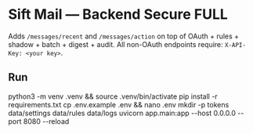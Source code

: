 
# Sift Mail — Backend Secure FULL

Adds `/messages/recent` and `/messages/action` on top of OAuth + rules + shadow + batch + digest + audit.
All non-OAuth endpoints require: `X-API-Key: <your key>`.

## Run
python3 -m venv .venv && source .venv/bin/activate
pip install -r requirements.txt
cp .env.example .env && nano .env
mkdir -p tokens data/settings data/rules data/logs
uvicorn app.main:app --host 0.0.0.0 --port 8080 --reload
